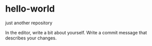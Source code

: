 # hello-world
just another repository


In the editor, write a bit about yourself.
Write a commit message that describes your changes.
